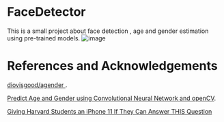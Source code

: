 # FaceDetector
This is a small project about  face detection , age and gender estimation using pre-trained models.
![image](https://livezingy.com/uploads/2020/05/faceAgenderDetector.gif)

# References and Acknowledgements
[ diovisgood/agender ](https://github.com/diovisgood/agender).

[Predict Age and Gender using Convolutional Neural Network and openCV](https://towardsdatascience.com/predict-age-and-gender-using-convolutional-neural-network-and-opencv-fd90390e3ce6).

[Giving Harvard Students an iPhone 11 If They Can Answer THIS Question](https://www.youtube.com/watch?v=cSSFRim8OK8)
